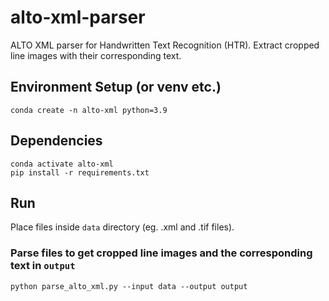 # alto-xml-parser

ALTO XML parser for Handwritten Text Recognition (HTR). Extract cropped line images with their corresponding text.

## Environment Setup (or venv etc.)

    conda create -n alto-xml python=3.9

## Dependencies

    conda activate alto-xml
    pip install -r requirements.txt

## Run

Place files inside `data` directory (eg. .xml and .tif files).

### Parse files to get cropped line images and the corresponding text in `output`

    python parse_alto_xml.py --input data --output output
